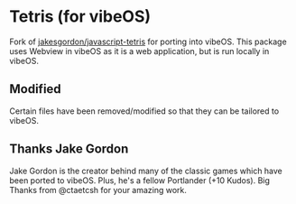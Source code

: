 # Tetris (for vibeOS)
Fork of [jakesgordon/javascript-tetris](https://github.com/jakesgordon/javascript-tetris) for porting into vibeOS. This package uses Webview in vibeOS as it is a web application, but is run locally in vibeOS.

## Modified
Certain files have been removed/modified so that they can be tailored to vibeOS.

## Thanks Jake Gordon
Jake Gordon is the creator behind many of the classic games which have been ported to vibeOS. Plus, he's a fellow Portlander (+10 Kudos). Big Thanks from @ctaetcsh for your amazing work.